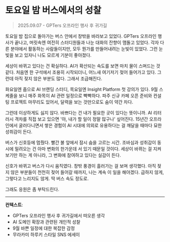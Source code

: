 # 토요일 밤 버스에서의 성찰
> 2025.09.07 - GPTers 오프라인 행사 후 귀가길

토요일 밤 집으로 돌아가는 버스 안에서 창밖을 바라보고 있었다. GPTers 오프라인 행사가 끝나고, 머릿속엔 여전히 스터디원들과 나눈 대화의 잔향이 맴돌고 있었다. 각자 다른 분야에서 활동하는 사람들이지만, 모두 뭔가를 만들어내려는 눈빛이 있었다. 그런 눈빛을 보고 있자니 나도 모르게 기분이 좋아졌다.

세상이 바뀌고 있다는 건 확실하다. AI가 확산되는 속도를 보면 마치 물이 스며드는 것 같다. 처음엔 한 구석에서 조용히 시작되더니, 어느새 여기저기 젖어 들어가고 있다. 그런데 아직 젖지 않은 부분도 많다. 그래서 조급해진다.

화요일엔 줌으로 AI 브랜딩 스터디, 목요일엔 Insight Platform 첫 강의가 있다. 9월 스케줄을 보니 매주 화목이 AI 관련 일정으로 빡빡하다. 파주 신규 카페 오픈 준비와 컨설팅 프로젝트 마무리도 있어서, 달력을 보는 것만으로도 숨이 약간 차다.

그런데 이상하게도 싫지 않다. 바쁘다는 건 내가 필요한 곳이 있다는 뜻이니까. AI 리터러시 격차를 직접 보고 있으면 '아, 내가 할 일이 정말 많구나' 싶어진다. 15년간 오프라인에서 굴러다니면서 쌓은 경험이 AI 시대에 의외로 유용하다는 걸 깨달을 때마다 묘한 성취감이 든다.

버스가 신호등에 멈췄다. 빨간 불 앞에서 잠시 숨을 고르는 시간. 조바심과 성취감이 동시에 밀려오는 건 아마 변화의 한가운데 서 있기 때문일 것이다. 세상이 바뀌는 걸 지켜보기만 하는 게 아니라, 그 변화에 참여하고 있다는 실감이 든다.

신호가 바뀌고 버스가 다시 움직였다. 창밖 풍경이 흘러가는 걸 보며 생각했다. 아직 젖지 않은 부분들이 천천히 젖어 들어갈 때까지, 나는 계속 이 일을 해야겠다. 급하지 않게, 그렇다고 느리지도 않게. 딱 버스 속도 정도로.

그래도 응원은 좀 부탁드린다.

---

**컨텍스트**:
- GPTers 오프라인 행사 후 귀가길에서 떠오른 생각
- AI 도메인 확장과 관련된 개인적 성찰
- 9월 바쁜 일정에 대한 복잡한 감정
- 무라카미 하루키 스타일 SNS 에세이